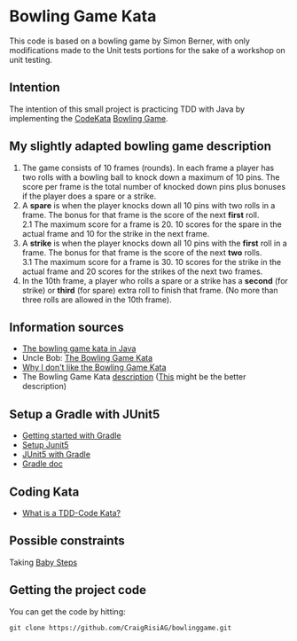 # Bowling Game Kata
This code is based on a bowling game by Simon Berner, with only modifications made to the Unit tests portions for the sake of a workshop on unit testing. 

## Intention
The intention of this small project is practicing TDD with Java by implementing the [CodeKata](http://codekata.com/) [Bowling Game](http://codingdojo.org/kata/Bowling/).

## My slightly adapted bowling game description
1. The game consists of 10 frames (rounds). In each frame a player has two rolls with a bowling ball to knock down a maximum of 10 pins. The score per frame is the total number of knocked down pins plus bonuses if the player does a spare or a strike.  
2. A **spare** is when the player knocks down all 10 pins with two rolls in a frame. The bonus for that frame is the score of the next **first** roll.  
2.1 The maximum score for a frame is 20. 10 scores for the spare in the actual frame and 10 for the strike in the next frame.
3. A **strike** is when the player knocks down all 10 pins with the **first** roll in a frame. The bonus for that frame is the score of the next **two** rolls.  
3.1 The maximum score for a frame is 30. 10 scores for the strike in the actual frame and 20 scores for the strikes of the next two frames. 
4. In the 10th frame, a player who rolls a spare or a strike has a **second** (for strike) or **third** (for spare) extra roll to finish that frame. (No more than three rolls are allowed in the 10th frame).

## Information sources
* [The bowling game kata in Java](https://speakerdeck.com/artenes/the-bowling-game-kata-in-java)
* Uncle Bob: [The Bowling Game Kata](http://butunclebob.com/ArticleS.UncleBob.TheBowlingGameKata)
* [Why I don't like the Bowling Game Kata](https://www.giorgiosironi.com/2009/11/why-i-dont-like-bowling-game-kata.html)
* The Bowling Game Kata [description](http://kata-log.rocks/bowling-game-kata) ([This](https://ccd-school.de/en/coding-dojo/classes-katas/bowling/) might be the better description)

## Setup a Gradle with JUnit5
* [Getting started with Gradle](https://www.jetbrains.com/help/idea/getting-started-with-gradle.html)
* [Setup Junit5](https://github.com/swkBerlin/kata-bootstraps/tree/master/java/junit5)
* [JUnit5 with Gradle](https://junit.org/junit5/docs/current/user-guide/#running-tests-build-gradle)
* [Gradle doc](https://docs.gradle.org/current/userguide/java_testing.html#compiling_and_executing_junit_jupiter_tests)

## Coding Kata
* [What is a TDD-Code Kata?](https://qualitycoding.org/tdd-kata/)

## Possible constraints
Taking [Baby Steps](http://kata-log.rocks/baby-steps)

## Getting the project code
You can get the code by hitting:

    git clone https://github.com/CraigRisiAG/bowlinggame.git

